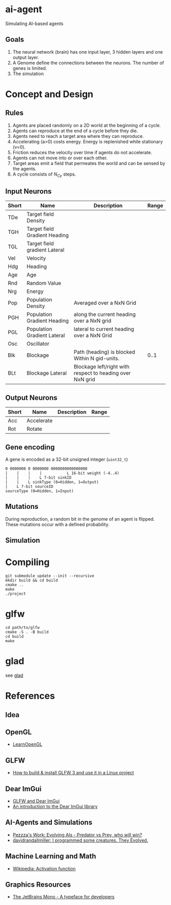 # ai-agent
Simulating AI-based agents

## Goals

1. The neural network (brain) has one input layer, 3 hidden layers and one output layer. 
2. A Genome define the connections between the neurons. The number of genes is limited.
3. The simulation 

# Concept and Design

## Rules

1. Agents are placed randomly on a 2D world at the beginning of a cycle.
2. Agents can reproduce at the end of a cycle before they die.
3. Agents need to reach a target area where they can reproduce.
4. Accelerating (a>0) costs energy. Energy is replenished while stationary (v=0).
5. Friction reduces the velocity over time if agents do not accelerate.
6. Agents can not move into or over each other.
7. Target areas emit a field that permeates the world and can be sensed by the agents.
8. A cycle consists of $N_{Cy}$ steps.

## Input Neurons

Short | Name            | Description | Range 
------|-----------------|-------------|------
TDe   | Target field Density | |
TGH   | Target field Gradient Heading | |
TGL   | Target field gradient Lateral | |
Vel   | Velocity | | 
Hdg   | Heading  | | 
Age   | Age | |
Rnd   | Random Value | |
Nrg   | Energy | |
Pop   | Population Density | Averaged over a NxN Grid |
PGH   | Population Gradient Heading | along the current heading over a NxN grid
PGL   | Population Gradient Lateral | lateral to current heading over a NxN Grid |
Osc   | Oscillator | |
Blk   | Blockage | Path (heading) is blocked Within N gid-units. | 0..1
BLt   | Blockage Lateral | Blockage left/right with respect to heading over NxN grid | 

## Output Neurons

Short | Name            | Description | Range 
------|-----------------|-------------|------
Acc   | Accelerate | | 
Rot   | Rotate | |

##  Gene encoding

A gene is encoded as a 32-bit unsigned integer (`uint32_t`)

```
0 0000000 0 0000000 0000000000000000
|    |    |    |           L 16-bit weight (-4..4)
|    |    |    L 7-bit sinkID
|    |    L sinkType (0=Hidden, 1=Output)
|    L 7-bit sourceID
sourceType (0=Hidden, 1=Input)
```

## Mutations

During reproduction, a random bit in the genome of an agent is flipped. These mutations occur with a defined probability.

## Simulation

# Compiling

```
git submodule update --init --recursive
mkdir build && cd build
cmake ..
make
./project
```

# glfw

```
cd path/to/glfw
cmake -S . -B build
cd build
make
```

# glad

see [glad](https://github.com/Dav1dde/glad)

# References

## Idea

## OpenGL
- [LearnOpenGL](https://learnopengl.com/)

## GLFW

- [How to build & install GLFW 3 and use it in a Linux project](https://stackoverflow.com/questions/17768008/how-to-build-install-glfw-3-and-use-it-in-a-linux-project)

## Dear ImGui

- [GLFW and Dear ImGui](https://decovar.dev/blog/2019/08/04/glfw-dear-imgui/)
- [An introduction to the Dear ImGui library](https://blog.conan.io/2019/06/26/An-introduction-to-the-Dear-ImGui-library.html)

## AI-Agents and Simulations

- [Pezzza's Work: Evolving AIs - Predator vs Prey, who will win?](https://www.youtube.com/watch?v=qwrp3lB-jkQ)
- [davidrandallmiller: I programmed some creatures. They Evolved.](https://www.youtube.com/watch?v=N3tRFayqVtk)

## Machine Learning and Math

- [Wikipedia: Activation function](https://en.wikipedia.org/wiki/Activation_function)

## Graphics Resources 

- [The JetBrains Mono - A typeface for developers](https://www.jetbrains.com/lp/mono)